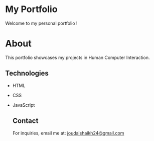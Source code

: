  # My Portfolio
 Welcome to my personal portfolio !

 # About
 This portfolio showcases my projects in Human Computer Interaction.

 ## Technologies
 - HTML
 - CSS
 - JavaScript

   ## Contact
   For inquiries, email me at: joudalshaikh24@gmail.com
